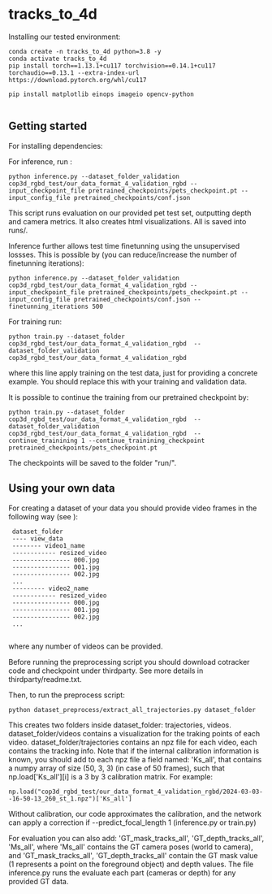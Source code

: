 # tracks_to_4d

Installing our tested environment:
```
conda create -n tracks_to_4d python=3.8 -y
conda activate tracks_to_4d
pip install torch==1.13.1+cu117 torchvision==0.14.1+cu117 torchaudio==0.13.1 --extra-index-url https://download.pytorch.org/whl/cu117

pip install matplotlib einops imageio opencv-python


```


## Getting started

For installing dependencies:



For inference, run :
```
python inference.py --dataset_folder_validation cop3d_rgbd_test/our_data_format_4_validation_rgbd --input_checkpoint_file pretrained_checkpoints/pets_checkpoint.pt --input_config_file pretrained_checkpoints/conf.json
```
This script runs evaluation on our provided pet test set, outputting depth and camera metrics. It also creates html visualizations. All is saved into runs/.

Inference further allows test time finetunning using the unsupervised lossses. 
This is possible by (you can reduce/increase the number of finetunning iterations):

```
python inference.py --dataset_folder_validation cop3d_rgbd_test/our_data_format_4_validation_rgbd --input_checkpoint_file pretrained_checkpoints/pets_checkpoint.pt --input_config_file pretrained_checkpoints/conf.json --finetunning_iterations 500
```

For training run:

```
python train.py --dataset_folder cop3d_rgbd_test/our_data_format_4_validation_rgbd  --dataset_folder_validation cop3d_rgbd_test/our_data_format_4_validation_rgbd 
```
where this line apply training on the test data, just for providing a concrete example. You should replace this with your training and validation data. 

It is possible to continue the training from our pretrained checkpoint by:
```
python train.py --dataset_folder cop3d_rgbd_test/our_data_format_4_validation_rgbd  --dataset_folder_validation cop3d_rgbd_test/our_data_format_4_validation_rgbd  --continue_trainining 1 --continue_trainining_checkpoint pretrained_checkpoints/pets_checkpoint.pt
```
The checkpoints will be saved to the folder "run/".

## Using your own data

For creating a dataset of your data you should provide video frames in the following way (see ):

```
 dataset_folder
 ---- view_data
 -------- video1_name
 ------------ resized_video
 ---------------- 000.jpg
 ---------------- 001.jpg
 ---------------- 002.jpg
 ...
 --------- video2_name
 ------------ resized_video
 ---------------- 000.jpg
 ---------------- 001.jpg
 ---------------- 002.jpg
 ...
 

```
where any number of videos can be provided. 


Before running the preprocessing script you should download cotracker code and checkpoint under thirdparty.
See more details in thirdparty/readme.txt.

Then, to run the preprocess script: 
```
python dataset_preprocess/extract_all_trajectories.py dataset_folder
```

This creates two folders inside dataset_folder: trajectories, videos. 
dataset_folder/videos contains a visualization for the traking points of each video.
dataset_folder/trajectories contains an npz file for each video, each contains the tracking info.
Note that if the internal calibration information is known, you should add to each npz file a field named: 'Ks_all', that contains a numpy array of size (50, 3, 3) (in case of 50 frames), such that np.load['Ks_all'][i] is a 3 by 3 calibration matrix. 
For example:
```
np.load("cop3d_rgbd_test/our_data_format_4_validation_rgbd/2024-03-03--16-50-13_260_st_1.npz")['Ks_all']
```
Without calibration, our code approximates the calibration, and the network can apply a correction if --predict_focal_length 1 (inference.py or train.py)

For evaluation you can also add: 
'GT_mask_tracks_all', 'GT_depth_tracks_all', 'Ms_all', where 'Ms_all' contains the GT camera poses (world to camera), and 'GT_mask_tracks_all', 'GT_depth_tracks_all' contain the GT mask value (1 represents a point on the foreground object) and depth values. 
The file inference.py runs the evaluate each part (cameras or depth) for any provided GT data. 